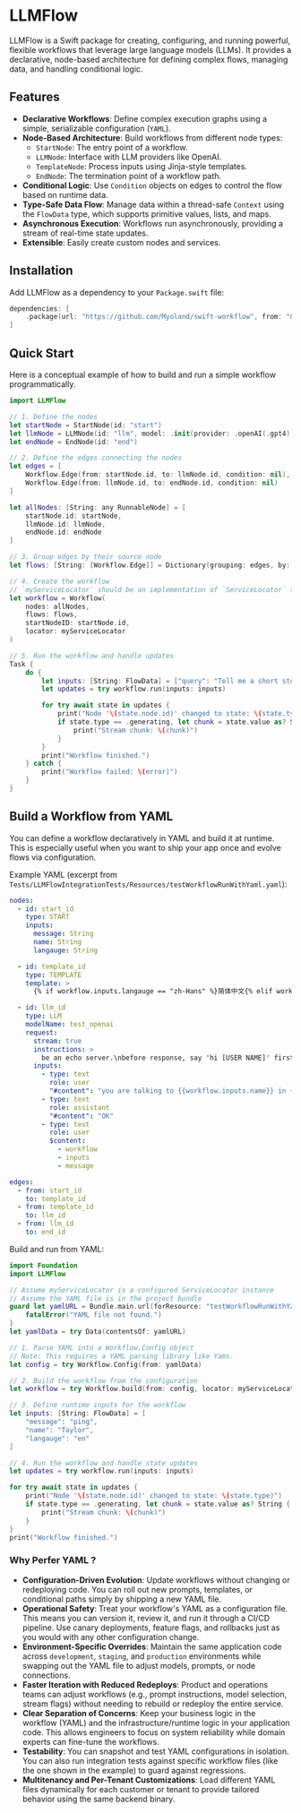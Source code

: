 # LLMFlow

LLMFlow is a Swift package for creating, configuring, and running powerful, flexible workflows that leverage large language models (LLMs). It provides a declarative, node-based architecture for defining complex flows, managing data, and handling conditional logic.

## Features

- **Declarative Workflows**: Define complex execution graphs using a simple, serializable configuration (`YAML`).
- **Node-Based Architecture**: Build workflows from different node types:
    - `StartNode`: The entry point of a workflow.
    - `LLMNode`: Interface with LLM providers like OpenAI.
    - `TemplateNode`: Process inputs using Jinja-style templates.
    - `EndNode`: The termination point of a workflow path.
- **Conditional Logic**: Use `Condition` objects on edges to control the flow based on runtime data.
- **Type-Safe Data Flow**: Manage data within a thread-safe `Context` using the `FlowData` type, which supports primitive values, lists, and maps.
- **Asynchronous Execution**: Workflows run asynchronously, providing a stream of real-time state updates.
- **Extensible**: Easily create custom nodes and services.

## Installation

Add LLMFlow as a dependency to your `Package.swift` file:

```swift
dependencies: [
    .package(url: "https://github.com/Myoland/swift-workflow", from: "0.1.0") // Replace with the desired version
]
```

## Quick Start

Here is a conceptual example of how to build and run a simple workflow programmatically.

```swift
import LLMFlow

// 1. Define the nodes
let startNode = StartNode(id: "start")
let llmNode = LLMNode(id: "llm", model: .init(provider: .openAI(.gpt4))) // Requires a configured service locator
let endNode = EndNode(id: "end")

// 2. Define the edges connecting the nodes
let edges = [
    Workflow.Edge(from: startNode.id, to: llmNode.id, condition: nil),
    Workflow.Edge(from: llmNode.id, to: endNode.id, condition: nil)
]

let allNodes: [String: any RunnableNode] = [
    startNode.id: startNode,
    llmNode.id: llmNode,
    endNode.id: endNode
]

// 3. Group edges by their source node
let flows: [String: [Workflow.Edge]] = Dictionary(grouping: edges, by: { $0.from })

// 4. Create the workflow
// `myServiceLocator` should be an implementation of `ServiceLocator` that can provide an OpenAI client.
let workflow = Workflow(
    nodes: allNodes,
    flows: flows,
    startNodeID: startNode.id,
    locator: myServiceLocator
)

// 5. Run the workflow and handle updates
Task {
    do {
        let inputs: [String: FlowData] = ["query": "Tell me a short story about a robot."]
        let updates = try workflow.run(inputs: inputs)

        for try await state in updates {
            print("Node '\(state.node.id)' changed to state: \(state.type)")
            if state.type == .generating, let chunk = state.value as? String {
                print("Stream chunk: \(chunk)")
            }
        }
        print("Workflow finished.")
    } catch {
        print("Workflow failed: \(error)")
    }
}
```

## Build a Workflow from YAML

You can define a workflow declaratively in YAML and build it at runtime. This is especially useful when you want to ship your app once and evolve flows via configuration.

Example YAML (excerpt from `Tests/LLMFlowIntegrationTests/Resources/testWorkflowRunWithYaml.yaml`):
```yaml
nodes:
  - id: start_id
    type: START
    inputs:
      message: String
      name: String
      langauge: String

  - id: template_id
    type: TEMPLATE
    template: >
      {% if workflow.inputs.langauge == "zh-Hans" %}简体中文{% elif workflow.inputs.langauge == "zh-Hant" or workflow.inputs.langauge == "zh" %}繁體中文{% elif  workflow.inputs.langauge == "ja"%}日本語{% elif  workflow.inputs.langauge == "vi"%}Tiếng Việt{% elif  workflow.inputs.langauge == "ko"%}한국어{% else %}English{% endif %}

  - id: llm_id
    type: LLM
    modelName: test_openai
    request:
      stream: true
      instructions: >
        be an echo server.\nbefore response, say 'hi [USER NAME]' first.\nwhat I send to you, you send back.\n\nthe exceptions:\n1. send \"ping\", back \"pong\"\n2. send \"ding\", back \"dang\"
      inputs:
        - type: text
          role: user
          "#content": "you are talking to {{workflow.inputs.name}} in {{ template_id.output }}"
        - type: text
          role: assistant
          "#content": "OK"
        - type: text
          role: user
          $content:
            - workflow
            - inputs
            - message

edges:
  - from: start_id
    to: template_id
  - from: template_id
    to: llm_id
  - from: llm_id
    to: end_id
```

Build and run from YAML:
```swift
import Foundation
import LLMFlow

// Assume myServiceLocator is a configured ServiceLocator instance
// Assume the YAML file is in the project bundle
guard let yamlURL = Bundle.main.url(forResource: "testWorkflowRunWithYaml", withExtension: "yaml") else {
    fatalError("YAML file not found.")
}
let yamlData = try Data(contentsOf: yamlURL)

// 1. Parse YAML into a Workflow.Config object
// Note: This requires a YAML parsing library like Yams.
let config = try Workflow.Config(from: yamlData)

// 2. Build the workflow from the configuration
let workflow = try Workflow.build(from: config, locator: myServiceLocator)

// 3. Define runtime inputs for the workflow
let inputs: [String: FlowData] = [
    "message": "ping",
    "name": "Taylor",
    "langauge": "en"
]

// 4. Run the workflow and handle state updates
let updates = try workflow.run(inputs: inputs)

for try await state in updates {
    print("Node '\(state.node.id)' changed to state: \(state.type)")
    if state.type == .generating, let chunk = state.value as? String {
        print("Stream chunk: \(chunk)")
    }
}
print("Workflow finished.")
```

### Why Perfer YAML ?

- **Configuration-Driven Evolution**: Update workflows without changing or redeploying code. You can roll out new prompts, templates, or conditional paths simply by shipping a new YAML file.
- **Operational Safety**: Treat your workflow's YAML as a configuration file. This means you can version it, review it, and run it through a CI/CD pipeline. Use canary deployments, feature flags, and rollbacks just as you would with any other configuration change.
- **Environment-Specific Overrides**: Maintain the same application code across `development`, `staging`, and `production` environments while swapping out the YAML file to adjust models, prompts, or node connections.
- **Faster Iteration with Reduced Redeploys**: Product and operations teams can adjust workflows (e.g., prompt instructions, model selection, stream flags) without needing to rebuild or redeploy the entire service.
- **Clear Separation of Concerns**: Keep your business logic in the workflow (YAML) and the infrastructure/runtime logic in your application code. This allows engineers to focus on system reliability while domain experts can fine-tune the workflows.
- **Testability**: You can snapshot and test YAML configurations in isolation. You can also run integration tests against specific workflow files (like the one shown in the example) to guard against regressions.
- **Multitenancy and Per-Tenant Customizations**: Load different YAML files dynamically for each customer or tenant to provide tailored behavior using the same backend binary.
